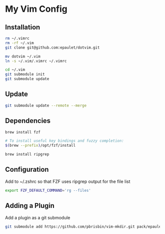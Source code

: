 # My Vim Config

## Installation
```sh
rm ~/.vimrc
rm -rf ~/.vim
git clone git@github.com:epaulet/dotvim.git

mv dotvim ~/.vim
ln -s ~/.vim/.vimrc ~/.vimrc

cd ~/.vim
git submodule init
git submodule update
```

## Update
```sh
git submodule update --remote --merge
```

## Dependencies
```sh
brew install fzf

# To install useful key bindings and fuzzy completion:
$(brew --prefix)/opt/fzf/install

brew install ripgrep
```

## Configuration
Add to ~/.zshrc so that FZF uses ripgrep output for the file list
```sh
export FZF_DEFAULT_COMMAND='rg --files'
```

## Adding a Plugin
Add a plugin as a git submodule
```sh
git submodule add https://github.com/pbrisbin/vim-mkdir.git pack/epaulet/start/vim-mkdir.git
```
